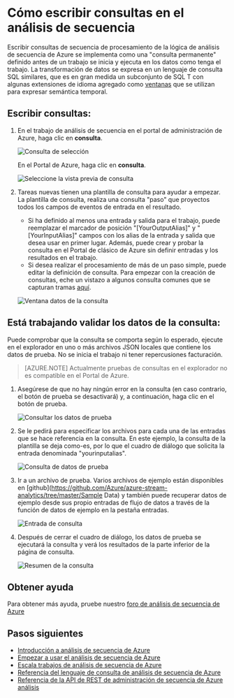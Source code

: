 <properties 
    pageTitle="Cómo escribir consultas en el análisis de secuencia | Microsoft Azure" 
    description="Escribir consultas en el análisis de secuencia y los datos de la consulta | segmento de ruta de aprendizaje."
    keywords="cómo escribir consultas de datos de la consulta, escribir una consulta, escribir consultas"
    documentationCenter=""
    services="stream-analytics"
    authors="jeffstokes72" 
    manager="jhubbard" 
    editor="cgronlun"/>

<tags 
    ms.service="stream-analytics" 
    ms.devlang="na" 
    ms.topic="article" 
    ms.tgt_pltfrm="na" 
    ms.workload="data-services" 
    ms.date="09/26/2016" 
    ms.author="jeffstok"/>

# <a name="how-to-write-queries-in-stream-analytics"></a>Cómo escribir consultas en el análisis de secuencia

Escribir consultas de secuencia de procesamiento de la lógica de análisis de secuencia de Azure se implementa como una "consulta permanente" definido antes de un trabajo se inicia y ejecuta en los datos como tenga el trabajo. La transformación de datos se expresa en un lenguaje de consulta SQL similares, que es en gran medida un subconjunto de SQL T con algunas extensiones de idioma agregado como [ventanas](https://msdn.microsoft.com/library/azure/dn835019.aspx) que se utilizan para expresar semántica temporal.

## <a name="writing-queries"></a>Escribir consultas: ##

1. En el trabajo de análisis de secuencia en el portal de administración de Azure, haga clic en **consulta**.

    ![Consulta de selección](./media/stream-analytics-write-queries/1-stream-analytics-write-queries.png)  

    En el Portal de Azure, haga clic en **consulta**.

    ![Seleccione la vista previa de consulta](./media/stream-analytics-write-queries/query-preview-portal.png)  

2.  Tareas nuevas tienen una plantilla de consulta para ayudar a empezar. La plantilla de consulta, realiza una consulta "paso" que proyectos todos los campos de eventos de entrada en el resultado.  

    - Si ha definido al menos una entrada y salida para el trabajo, puede reemplazar el marcador de posición "[YourOutputAlias]" y "[YourInputAlias]" campos con los alias de la entrada y salida que desea usar en primer lugar. Además, puede crear y probar la consulta en el Portal de clásico de Azure sin definir entradas y los resultados en el trabajo.
    - Si desea realizar el procesamiento de más de un paso simple, puede editar la definición de consulta. Para empezar con la creación de consultas, eche un vistazo a algunos consulta comunes que se capturan tramas [aquí](stream-analytics-stream-analytics-query-patterns.md).  
  
    ![Ventana datos de la consulta](./media/stream-analytics-write-queries/2-stream-analytics-write-queries.png)  

## <a name="to-validate-query-data-is-working"></a>Está trabajando validar los datos de la consulta: ##

Puede comprobar que la consulta se comporta según lo esperado, ejecute en el explorador en uno o más archivos JSON locales que contiene los datos de prueba. No se inicia el trabajo ni tener repercusiones facturación.

> [AZURE.NOTE] Actualmente pruebas de consultas en el explorador no es compatible en el Portal de Azure.  

1.  Asegúrese de que no hay ningún error en la consulta (en caso contrario, el botón de prueba se desactivará) y, a continuación, haga clic en el botón de prueba.  

    ![Consultar los datos de prueba](./media/stream-analytics-write-queries/3-stream-analytics-write-queries.png)  

2.  Se le pedirá para especificar los archivos para cada una de las entradas que se hace referencia en la consulta. En este ejemplo, la consulta de la plantilla se deja como-es, por lo que el cuadro de diálogo que solicita la entrada denominada "yourinputalias".  

    ![Consulta de datos de prueba](./media/stream-analytics-write-queries/4-stream-analytics-write-queries.png)  

3.  Ir a un archivo de prueba. Varios archivos de ejemplo están disponibles en [github](https://github.com/Azure/azure-stream-analytics/tree/master/Sample Data) y también puede recuperar datos de ejemplo desde sus propio entradas de flujo de datos a través de la función de datos de ejemplo en la pestaña entradas.  

    ![Entrada de consulta](./media/stream-analytics-write-queries/5-stream-analytics-write-queries.png)  

4.  Después de cerrar el cuadro de diálogo, los datos de prueba se ejecutará la consulta y verá los resultados de la parte inferior de la página de consulta.  

    ![Resumen de la consulta](./media/stream-analytics-write-queries/6-stream-analytics-write-queries.png)  

## <a name="get-help"></a>Obtener ayuda
Para obtener más ayuda, pruebe nuestro [foro de análisis de secuencia de Azure](https://social.msdn.microsoft.com/Forums/en-US/home?forum=AzureStreamAnalytics)

## <a name="next-steps"></a>Pasos siguientes

- [Introducción a análisis de secuencia de Azure](stream-analytics-introduction.md)
- [Empezar a usar el análisis de secuencia de Azure](stream-analytics-get-started.md)
- [Escala trabajos de análisis de secuencia de Azure](stream-analytics-scale-jobs.md)
- [Referencia del lenguaje de consulta de análisis de secuencia de Azure](https://msdn.microsoft.com/library/azure/dn834998.aspx)
- [Referencia de la API de REST de administración de secuencia de Azure análisis](https://msdn.microsoft.com/library/azure/dn835031.aspx)
